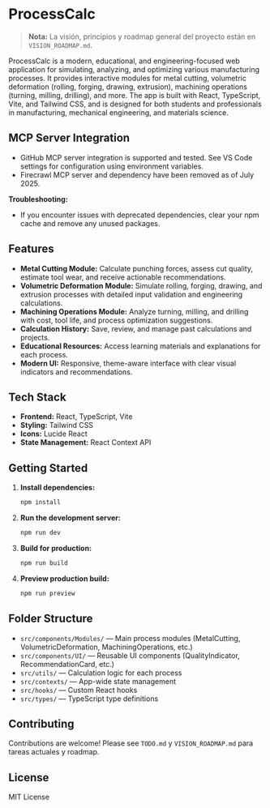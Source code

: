 # ProcessCalc

> **Nota:** La visión, principios y roadmap general del proyecto están en `VISION_ROADMAP.md`.

ProcessCalc is a modern, educational, and engineering-focused web application for simulating, analyzing, and optimizing various manufacturing processes. It provides interactive modules for metal cutting, volumetric deformation (rolling, forging, drawing, extrusion), machining operations (turning, milling, drilling), and more. The app is built with React, TypeScript, Vite, and Tailwind CSS, and is designed for both students and professionals in manufacturing, mechanical engineering, and materials science.

## MCP Server Integration

- GitHub MCP server integration is supported and tested. See VS Code settings for configuration using environment variables.
- Firecrawl MCP server and dependency have been removed as of July 2025.

**Troubleshooting:**

- If you encounter issues with deprecated dependencies, clear your npm cache and remove any unused packages.

## Features

- **Metal Cutting Module:** Calculate punching forces, assess cut quality, estimate tool wear, and receive actionable recommendations.
- **Volumetric Deformation Module:** Simulate rolling, forging, drawing, and extrusion processes with detailed input validation and engineering calculations.
- **Machining Operations Module:** Analyze turning, milling, and drilling with cost, tool life, and process optimization suggestions.
- **Calculation History:** Save, review, and manage past calculations and projects.
- **Educational Resources:** Access learning materials and explanations for each process.
- **Modern UI:** Responsive, theme-aware interface with clear visual indicators and recommendations.

## Tech Stack

- **Frontend:** React, TypeScript, Vite
- **Styling:** Tailwind CSS
- **Icons:** Lucide React
- **State Management:** React Context API

## Getting Started

1. **Install dependencies:**

   ```sh
   npm install
   ```

2. **Run the development server:**

   ```sh
   npm run dev
   ```

3. **Build for production:**

   ```sh
   npm run build
   ```

4. **Preview production build:**

   ```sh
   npm run preview
   ```

## Folder Structure

- `src/components/Modules/` — Main process modules (MetalCutting, VolumetricDeformation, MachiningOperations, etc.)
- `src/components/UI/` — Reusable UI components (QualityIndicator, RecommendationCard, etc.)
- `src/utils/` — Calculation logic for each process
- `src/contexts/` — App-wide state management
- `src/hooks/` — Custom React hooks
- `src/types/` — TypeScript type definitions

## Contributing

Contributions are welcome! Please see `TODO.md` y `VISION_ROADMAP.md` para tareas actuales y roadmap.

## License

MIT License
